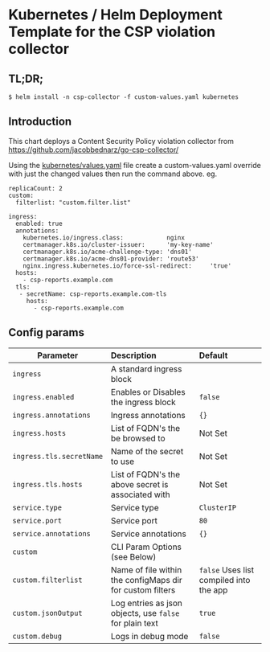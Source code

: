 # Kubernetes / Helm Deployment Template for the CSP violation collector

## TL;DR;

```console
$ helm install -n csp-collector -f custom-values.yaml kubernetes
```

## Introduction
This chart deploys a Content Security Policy violation collector from
https://github.com/jacobbednarz/go-csp-collector/

Using the [kubernetes/values.yaml][1] file create a custom-values.yaml override
with just the changed values then run the command above.
eg.
```
replicaCount: 2
custom:
  filterlist: "custom.filter.list"

ingress:
  enabled: true
  annotations:
    kubernetes.io/ingress.class:            nginx
    certmanager.k8s.io/cluster-issuer:      'my-key-name'
    certmanager.k8s.io/acme-challenge-type: 'dns01'
    certmanager.k8s.io/acme-dns01-provider: 'route53'
    nginx.ingress.kubernetes.io/force-ssl-redirect:     'true'
  hosts:
    - csp-reports.example.com
  tls:
   - secretName: csp-reports.example.com-tls
     hosts:
       - csp-reports.example.com
```

## Config params
| Parameter                   | Description                               | Default                                                 |
| --------------------------- | :-------------------------------          | :-----------------------------                          |
| `ingress`                   | A standard ingress block                  |                                                         |
| `ingress.enabled`           | Enables or Disables the ingress block     | `false`                                                 |
| `ingress.annotations`       | Ingress annotations                       | `{}`                                                    |
| `ingress.hosts`             | List of FQDN's the be browsed to          | Not Set                                                 |
| `ingress.tls.secretName`    | Name of the secret to use                 | Not Set                                                 |
| `ingress.tls.hosts`         | List of FQDN's the above secret is associated with| Not Set                                         |
| `service.type`              | Service type                              | `ClusterIP`                                             |
| `service.port`              | Service port                              | `80`                                                    |
| `service.annotations`       | Service annotations                       | `{}`                                                    |
| `custom`                    | CLI Param Options (see Below)             |                                                         |
| `custom.filterlist`         | Name of file within the configMaps dir for custom filters| `false` Uses list compiled into the app  |
| `custom.jsonOutput`         | Log entries as json objects, use `false` for plain text  | `true`                                   |
| `custom.debug`              | Logs in debug mode                        | `false`                                                 |


[1]: https://github.com/jacobbednarz/go-csp-collector/kubernetes/values.yaml
